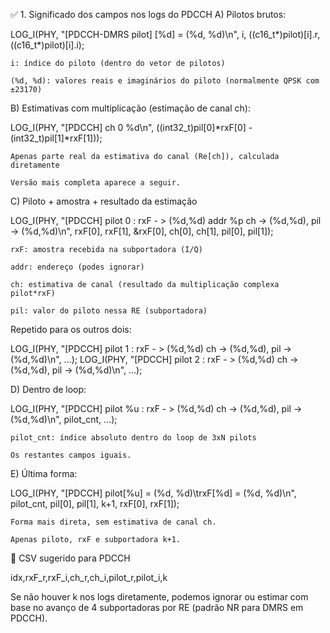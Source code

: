 ✅ 1. Significado dos campos nos logs do PDCCH
A) Pilotos brutos:

LOG_I(PHY, "[PDCCH-DMRS pilot] [%d] = (%d, %d)\n", i, ((c16_t*)pilot)[i].r, ((c16_t*)pilot)[i].i);

    i: índice do piloto (dentro do vetor de pilotos)

    (%d, %d): valores reais e imaginários do piloto (normalmente QPSK com ±23170)

B) Estimativas com multiplicação (estimação de canal ch):

LOG_I(PHY, "[PDCCH] ch 0 %d\n", ((int32_t)pil[0]*rxF[0] - (int32_t)pil[1]*rxF[1]));

    Apenas parte real da estimativa do canal (Re[ch]), calculada diretamente

    Versão mais completa aparece a seguir.

C) Piloto + amostra + resultado da estimação

LOG_I(PHY, "[PDCCH] pilot 0 : rxF - > (%d,%d) addr %p  ch -> (%d,%d), pil -> (%d,%d)\n", rxF[0], rxF[1], &rxF[0], ch[0], ch[1], pil[0], pil[1]);

    rxF: amostra recebida na subportadora (I/Q)

    addr: endereço (podes ignorar)

    ch: estimativa de canal (resultado da multiplicação complexa pilot*rxF)

    pil: valor do piloto nessa RE (subportadora)

Repetido para os outros dois:

LOG_I(PHY, "[PDCCH] pilot 1 : rxF - > (%d,%d) ch -> (%d,%d), pil -> (%d,%d)\n", ...);
LOG_I(PHY, "[PDCCH] pilot 2 : rxF - > (%d,%d) ch -> (%d,%d), pil -> (%d,%d)\n", ...);

D) Dentro de loop:

LOG_I(PHY, "[PDCCH] pilot %u : rxF - > (%d,%d) ch -> (%d,%d), pil -> (%d,%d)\n", pilot_cnt, ...);

    pilot_cnt: índice absoluto dentro do loop de 3xN pilots

    Os restantes campos iguais.

E) Última forma:

LOG_I(PHY, "[PDCCH] pilot[%u] = (%d, %d)\trxF[%d] = (%d, %d)\n", pilot_cnt, pil[0], pil[1], k+1, rxF[0], rxF[1]);

    Forma mais direta, sem estimativa de canal ch.

    Apenas piloto, rxF e subportadora k+1.

📄 CSV sugerido para PDCCH

idx,rxF_r,rxF_i,ch_r,ch_i,pilot_r,pilot_i,k

Se não houver k nos logs diretamente, podemos ignorar ou estimar com base no avanço de 4 subportadoras por RE (padrão NR para DMRS em PDCCH).
